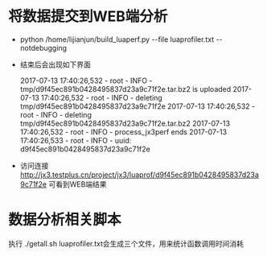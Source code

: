 # 将数据提交到WEB端分析

* python /home/lijianjun/build_luaperf.py --file luaprofiler.txt --notdebugging
* 结束后会出现如下界面


    2017-07-13 17:40:26,532 - root - INFO - tmp/d9f45ec891b0428495837d23a9c71f2e.tar.bz2 is uploaded
    2017-07-13 17:40:26,532 - root - INFO - deleting tmp/d9f45ec891b0428495837d23a9c71f2e
    2017-07-13 17:40:26,532 - root - INFO - deleting tmp/d9f45ec891b0428495837d23a9c71f2e.tar.bz2
    2017-07-13 17:40:26,532 - root - INFO - process_jx3perf ends
    2017-07-13 17:40:26,533 - root - INFO - uuid: d9f45ec891b0428495837d23a9c71f2e
    
* 访问连接 http://jx3.testplus.cn/project/jx3/luaprof/d9f45ec891b0428495837d23a9c71f2e 可看到WEB端结果


# 数据分析相关脚本

执行 ./getall.sh luaprofiler.txt会生成三个文件，用来统计函数调用时间消耗